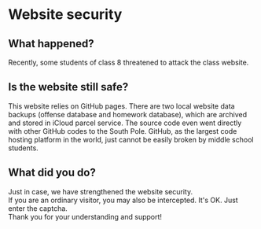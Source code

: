 ﻿# Website security

## What happened?
Recently, some students of class 8 threatened to attack the class website.           

## Is the website still safe?
This website relies on GitHub pages. There are two local website data backups (offense database and homework database), which are archived and stored in iCloud parcel service. The source code even went directly with other GitHub codes to the South Pole. GitHub, as the largest code hosting platform in the world, just cannot be easily broken by middle school students.

## What did you do?
Just in case, we have strengthened the website security.      
If you are an ordinary visitor, you may also be intercepted. It's OK. Just enter the captcha.          
Thank you for your understanding and support!